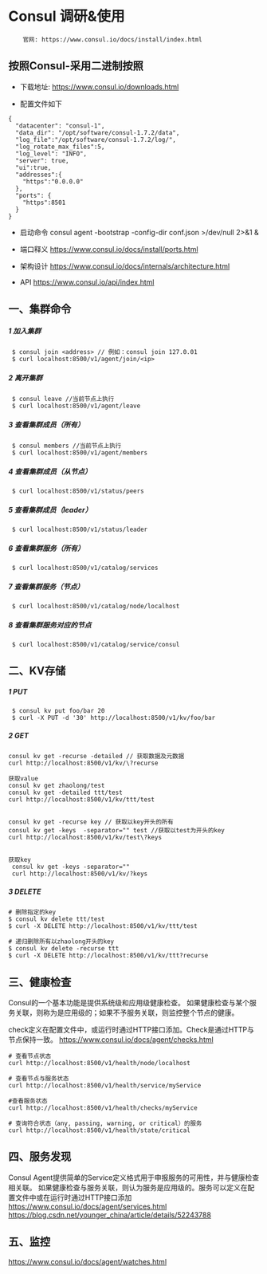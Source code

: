 
# Consul 调研&使用
```
    官网: https://www.consul.io/docs/install/index.html
```
## 按照Consul-采用二进制按照

* 下载地址: https://www.consul.io/downloads.html

* 配置文件如下
```    
{
  "datacenter": "consul-1",
  "data_dir": "/opt/software/consul-1.7.2/data",
  "log_file":"/opt/software/consul-1.7.2/log/",
  "log_rotate_max_files":5,
  "log_level": "INFO",
  "server": true,
  "ui":true,
  "addresses":{
    "https":"0.0.0.0"
  },
  "ports": {
    "https":8501
  }
}
```

* 启动命令 consul agent -bootstrap -config-dir conf.json >/dev/null 2>&1 &

* 端口释义 https://www.consul.io/docs/install/ports.html

* 架构设计 https://www.consul.io/docs/internals/architecture.html

* API  https://www.consul.io/api/index.html


## 一、集群命令
##### 1 加入集群
```
 $ consul join <address> // 例如：consul join 127.0.01
 $ curl localhost:8500/v1/agent/join/<ip>
```

##### 2 离开集群
```
 $ consul leave //当前节点上执行
 $ curl localhost:8500/v1/agent/leave
```

##### 3 查看集群成员（所有）
```
 $ consul members //当前节点上执行
 $ curl localhost:8500/v1/agent/members
```

##### 4 查看集群成员（从节点）
```
 $ curl localhost:8500/v1/status/peers
```

##### 5 查看集群成员（leader）
```
 $ curl localhost:8500/v1/status/leader
```
##### 6 查看集群服务（所有）
```
 $ curl localhost:8500/v1/catalog/services
```
##### 7 查看集群服务（节点）
```
 $ curl localhost:8500/v1/catalog/node/localhost
```
##### 8 查看集群服务对应的节点
```
 $ curl localhost:8500/v1/catalog/service/consul
```

## 二、KV存储 

##### 1 PUT
```
 $ consul kv put foo/bar 20
 $ curl -X PUT -d '30' http://localhost:8500/v1/kv/foo/bar
```
##### 2 GET
```
consul kv get -recurse -detailed // 获取数据及元数据
curl http://localhost:8500/v1/kv/\?recurse

获取value
consul kv get zhaolong/test
consul kv get -detailed ttt/test
curl http://localhost:8500/v1/kv/ttt/test


consul kv get -recurse key // 获取以key开头的所有
consul kv get -keys  -separator="" test //获取以test为开头的key
curl http://localhost:8500/v1/kv/test\?keys


获取key
 consul kv get -keys -separator=""
 curl http://localhost:8500/v1/kv/?keys
```

##### 3 DELETE
```
# 删除指定的key
$ consul kv delete ttt/test 
$ curl -X DELETE http://localhost:8500/v1/kv/ttt/test
 
# 递归删除所有以zhaolong开头的key
$ consul kv delete -recurse ttt
$ curl -X DELETE http://localhost:8500/v1/kv/ttt?recurse
```

## 三、健康检查
Consul的一个基本功能是提供系统级和应用级健康检查。
如果健康检查与某个服务关联，则称为是应用级的；如果不予服务关联，则监控整个节点的健康。

check定义在配置文件中，或运行时通过HTTP接口添加。Check是通过HTTP与节点保持一致。
https://www.consul.io/docs/agent/checks.html
```
# 查看节点状态
curl http://localhost:8500/v1/health/node/localhost 

# 查看节点与服务状态
curl http://localhost:8500/v1/health/service/myService

#查看服务状态
curl http://localhost:8500/v1/health/checks/myService

# 查询符合状态（any, passing, warning, or critical）的服务
curl http://localhost:8500/v1/health/state/critical
```

## 四、服务发现
Consul Agent提供简单的Service定义格式用于申报服务的可用性，并与健康检查相关联。
如果健康检查与服务关联，则认为服务是应用级的。服务可以定义在配置文件中或在运行时通过HTTP接口添加
https://www.consul.io/docs/agent/services.html
https://blog.csdn.net/younger_china/article/details/52243788

## 五、监控
https://www.consul.io/docs/agent/watches.html